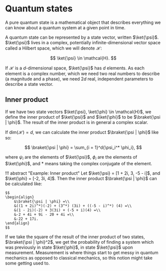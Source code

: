 # Quantum states
A pure quantum state is a mathematical object that describes everything we can know about a quantum system at a given point in time.

A quantum state can be represented by a state vector, written $\ket{\psi}$. $\ket{\psi}$ lives in a complex, potentially infinite-dimensional vector space called a Hilbert space, which we will denote $\mathcal{H}$:

$$
\ket{\psi} \in \mathcal{H}.
$$

If $\mathcal{H}$ is a $d$-dimensional space, $\ket{\psi}$ has $d$ elements. As each element is a complex number, which we need two real numbers to describe (a magnitude and a phase), we need $2d$ real, independent parameters to describe a state vector.

## Inner product
If we have two state vectors $\ket{\psi}, \ket{\phi} \in \mathcal{H}$, we define the inner product of $\ket{\psi}$ and $\ket{\phi}$ to be $\braket{\psi | \phi}$. The result of the inner product is in general a complex scalar.

If $\text{dim}(\mathcal{H}) = d$, we can calculate the inner product $\braket{\psi | \phi}$ like so:

$$
\braket{\psi | \phi} = \sum_{i = 1}^d{\psi_i^* \phi_i},
$$

where $\psi_i$ are the elements of $\ket{\psi}$, $\phi_i$ are the elements of $\ket{\phi}$, and $*$ means taking the complex conjugate of the element.

!!! abstract "Example: Inner product"
    Let $\ket{\psi} = [1 + 2i, 3, -5 - i]$, and $\ket{\phi} = [-2, 3i, 4]$. Then the inner product $\braket{\psi | \phi}$ can be calculated like:

    $$
    \begin{align}
        &\braket{\psi | \phi} =\\
        &((1 + 2i)^*)(-2) + (3^*) (3i) + ((-5 - i)^*) (4) =\\
        &(1 - 2i)(-2) + 3(3i) + (-5 + i)(4) =\\
        &-2 + 4i + 9i - 20 + 4i =\\
        &-22 + 17i.
    \end{align}
    $$

If we take the square of the result of the inner product of two states, $\braket{\psi | \phi}^2$, we get the probability of finding a system which was previously in state $\ket{\phi}$, in state $\ket{\psi}$ upon measurement. Measurement is where things start to get messy in quantum mechanics as opposed to classical mechanics, so this notion might take some getting used to.